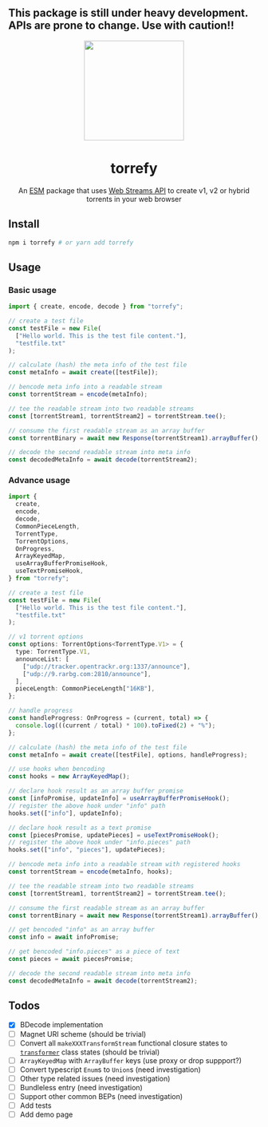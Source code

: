 ## This package is still under heavy development. APIs are prone to change. Use with caution!!

<div align="center">
<img width="200" src="https://user-images.githubusercontent.com/10386119/200158861-0398b9ce-35f6-4516-a79e-95ed1772b10b.svg">
  <h1>torrefy</h1>
  <p>
    An <a href="https://developer.mozilla.org/docs/Web/JavaScript/Guide/Modules">ESM</a> package that uses <a href="https://developer.mozilla.org/docs/Web/API/Streams_API">Web Streams API</a> to create v1, v2 or hybrid torrents in your web browser
  </p>
</div>

## Install

```bash
npm i torrefy # or yarn add torrefy
```

## Usage

### Basic usage

```ts
import { create, encode, decode } from "torrefy";

// create a test file
const testFile = new File(
  ["Hello world. This is the test file content."],
  "testfile.txt"
);

// calculate (hash) the meta info of the test file
const metaInfo = await create([testFile]);

// bencode meta info into a readable stream
const torrentStream = encode(metaInfo);

// tee the readable stream into two readable streams
const [torrentStream1, torrentStream2] = torrentStream.tee();

// consume the first readable stream as an array buffer
const torrentBinary = await new Response(torrentStream1).arrayBuffer();

// decode the second readable stream into meta info
const decodedMetaInfo = await decode(torrentStream2);
```

### Advance usage

```ts
import {
  create,
  encode,
  decode,
  CommonPieceLength,
  TorrentType,
  TorrentOptions,
  OnProgress,
  ArrayKeyedMap,
  useArrayBufferPromiseHook,
  useTextPromiseHook,
} from "torrefy";

// create a test file
const testFile = new File(
  ["Hello world. This is the test file content."],
  "testfile.txt"
);

// v1 torrent options
const options: TorrentOptions<TorrentType.V1> = {
  type: TorrentType.V1,
  announceList: [
    ["udp://tracker.opentrackr.org:1337/announce"],
    ["udp://9.rarbg.com:2810/announce"],
  ],
  pieceLength: CommonPieceLength["16KB"],
};

// handle progress
const handleProgress: OnProgress = (current, total) => {
  console.log(((current / total) * 100).toFixed(2) + "%");
};

// calculate (hash) the meta info of the test file
const metaInfo = await create([testFile], options, handleProgress);

// use hooks when bencoding
const hooks = new ArrayKeyedMap();

// declare hook result as an array buffer promise
const [infoPromise, updateInfo] = useArrayBufferPromiseHook();
// register the above hook under "info" path
hooks.set(["info"], updateInfo);

// declare hook result as a text promise
const [piecesPromise, updatePieces] = useTextPromiseHook();
// register the above hook under "info.pieces" path
hooks.set(["info", "pieces"], updatePieces);

// bencode meta info into a readable stream with registered hooks
const torrentStream = encode(metaInfo, hooks);

// tee the readable stream into two readable streams
const [torrentStream1, torrentStream2] = torrentStream.tee();

// consume the first readable stream as an array buffer
const torrentBinary = await new Response(torrentStream1).arrayBuffer();

// get bencoded "info" as an array buffer
const info = await infoPromise;

// get bencoded "info.pieces" as a piece of text
const pieces = await piecesPromise;

// decode the second readable stream into meta info
const decodedMetaInfo = await decode(torrentStream2);
```

## Todos

- [x] BDecode implementation
- [ ] Magnet URI scheme (should be trivial)
- [ ] Convert all `makeXXXTransformStream` functional closure states to [`transformer`](https://developer.mozilla.org/en-US/docs/Web/API/TransformStream/TransformStream#:~:text=Parameters-,transformer,-Optional) class states (should be trivial)
- [ ] `ArrayKeyedMap` with `ArrayBuffer` keys (use proxy or drop suppport?)
- [ ] Convert typescript `Enum`s to `Union`s (need investigation)
- [ ] Other type related issues (need investigation)
- [ ] Bundleless entry (need investigation)
- [ ] Support other common BEPs (need investigation)
- [ ] Add tests
- [ ] Add demo page
